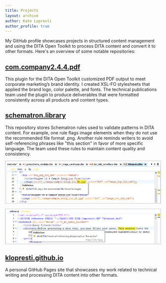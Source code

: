 ```yaml
---
title: Projects 
layout: archive
author: Kate Lopresti
author_profile: true
---
```


My GitHub profile showcases projects in structured content management and using the DITA Open Toolkit to process DITA content and convert it to other formats. Here's an overview of some notable repositories:

## [com.company2.4.4.pdf](https://github.com/klopresti/com.company2.4.4.pdf) 
This plugin for the DITA Open Toolkit customized PDF output to meet corporate marketing’s brand identity. I created XSL-FO stylesheets that applied the brand logo, color palette, and fonts. The technical publications team used the plugin to produce deliverables that were formatted consistently across all products and content types.


## [schematron.library](https://github.com/klopresti/schematron.library)
This repository stores Schematron rules used to validate patterns in DITA content. For example, one rule flags image elements when they do not use the recommended file format .png. Another rule reminds writers to avoid self-referencing phrases like "this section" in favor of more specific language. The team used these rules to maintain content quality and consistency.

![schematron example for image file type](assets/images/schematron_image.png)

![schematron example for section](assets/images/schematron_section.png)


## [klopresti.github.io](https://github.com/klopresti/klopresti.github.io)
A personal GitHub Pages site that showcases my work related to technical writing and processing DITA content into other formats.